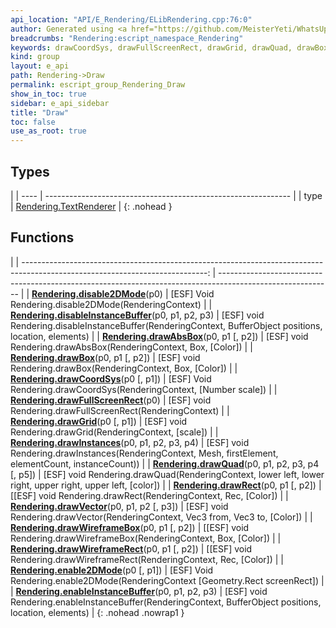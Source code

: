 ```yaml
---
api_location: "API/E_Rendering/ELibRendering.cpp:76:0"
author: Generated using <a href="https://github.com/MeisterYeti/WhatsUpDoc">WhatsUpDoc</a>
breadcrumbs: "Rendering:escript_namespace_Rendering"
keywords: drawCoordSys, drawFullScreenRect, drawGrid, drawQuad, drawBox, drawAbsBox, drawRect, drawWireframeBox, drawWireframeRect, drawVector, enable2DMode, disable2DMode, enableInstanceBuffer, disableInstanceBuffer, drawInstances
kind: group
layout: e_api
path: Rendering->Draw
permalink: escript_group_Rendering_Draw
show_in_toc: true
sidebar: e_api_sidebar
title: "Draw"
toc: false
use_as_root: true
---
```


## Types

|
| ---- | ------------------------------------------------------------- | 
| type | [Rendering.TextRenderer](escript_type_Rendering_TextRenderer) | 
{: .nohead }

## Functions

|
| ----------------------------------------------------------------------------------------------------------------------------: | ---------------------------------------------------------------------------------------------------------- | 
| **[Rendering.disable2DMode](namespaceRendering#group%5F%5Fdraw_1ga3839eb1ebb0ad274be48d21aac6f6335)**(p0)                     | [ESF] Void Rendering.disable2DMode(RenderingContext)                                                       | 
| **[Rendering.disableInstanceBuffer](namespaceRendering#group%5F%5Fdraw_1ga05668c17e3fd783ec91df82937557532)**(p0, p1, p2, p3) | [ESF] void Rendering.disableInstanceBuffer(RenderingContext, BufferObject positions, location, elements)   | 
| **[Rendering.drawAbsBox](namespaceRendering#group%5F%5Fdraw_1ga6ba69f4252735d4205f9d156d9d17044)**(p0, p1 [, p2])             | [ESF] void Rendering.drawAbsBox(RenderingContext, Box, [Color])                                            | 
| **[Rendering.drawBox](namespaceRendering#group%5F%5Fdraw_1gacd9971e081cac707bc21c0f5ce88eb61)**(p0, p1 [, p2])                | [ESF] void Rendering.drawBox(RenderingContext, Box, [Color])                                               | 
| **[Rendering.drawCoordSys](namespaceRendering#group%5F%5Fdraw_1gaa985f0874a14561f9efeaafa2779fd66)**(p0 [, p1])               | [ESF] Void Rendering.drawCoordSys(RenderingContext, [Number scale])                                        | 
| **[Rendering.drawFullScreenRect](namespaceRendering#group%5F%5Fdraw_1ga3308893fd224241cc99ce8910af82d65)**(p0)                | [ESF] void Rendering.drawFullScreenRect(RenderingContext)                                                  | 
| **[Rendering.drawGrid](namespaceRendering#group%5F%5Fdraw_1ga4d5948e45df92892551d828fda7bcfc6)**(p0 [, p1])                   | [ESF] void Rendering.drawGrid(RenderingContext, [scale])                                                   | 
| **[Rendering.drawInstances](namespaceRendering#group%5F%5Fdraw_1gae927bbb996a56baf739a5d8035a037fc)**(p0, p1, p2, p3, p4)     | [ESF] void Rendering.drawInstances(RenderingContext, Mesh, firstElement, elementCount, instanceCount))     | 
| **[Rendering.drawQuad](namespaceRendering#group%5F%5Fdraw_1ga37923b71d8287bf806d02c94b0500041)**(p0, p1, p2, p3, p4 [, p5])   | [ESF] void Rendering.drawQuad(RenderingContext, lower left, lower right, upper right, upper left, [color]) | 
| **[Rendering.drawRect](namespaceRendering#group%5F%5Fdraw_1gaa0eb4af032b587d9bef72a326a7d4c15)**(p0, p1 [, p2])               | [[ESF] void Rendering.drawRect(RenderingContext, Rec, [Color])                                             | 
| **[Rendering.drawVector](namespaceRendering#group%5F%5Fdraw_1ga88f880257330e0b324b4fb5aa80d2dfa)**(p0, p1, p2 [, p3])         | [ESF] void Rendering.drawVector(RenderingContext, Vec3 from, Vec3 to, [Color])                             | 
| **[Rendering.drawWireframeBox](namespaceRendering#group%5F%5Fdraw_1gaac0741988384a43544577f9744822e11)**(p0, p1 [, p2])       | [[ESF] void Rendering.drawWireframeBox(RenderingContext, Box, [Color])                                     | 
| **[Rendering.drawWireframeRect](namespaceRendering#group%5F%5Fdraw_1ga60538569b8fc285a66724f518bdb0472)**(p0, p1 [, p2])      | [[ESF] void Rendering.drawWireframeRect(RenderingContext, Rec, [Color])                                    | 
| **[Rendering.enable2DMode](namespaceRendering#group%5F%5Fdraw_1ga4791cf675772274692a04621d7ec9739)**(p0 [, p1])               | [ESF] Void Rendering.enable2DMode(RenderingContext [Geometry.Rect screenRect])                             | 
| **[Rendering.enableInstanceBuffer](namespaceRendering#group%5F%5Fdraw_1ga5882bc31abe4ce28f8a979894a2417a9)**(p0, p1, p2, p3)  | [ESF] void Rendering.enableInstanceBuffer(RenderingContext, BufferObject positions, location, elements)    | 
{: .nohead .nowrap1 }

